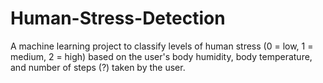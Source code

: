 # Human-Stress-Detection
A machine learning project to classify levels of human stress (0 = low, 1 = medium, 2 = high) based on the user's body humidity, body temperature, and number of steps (?) taken by the user.
